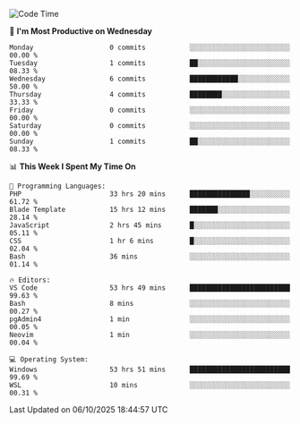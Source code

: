 <!--START_SECTION:waka-->
![Code Time](http://img.shields.io/badge/Code%20Time-6%2C056%20hrs%2011%20mins-blue)

📅 **I'm Most Productive on Wednesday** 

```text
Monday                   0 commits           ░░░░░░░░░░░░░░░░░░░░░░░░░   00.00 % 
Tuesday                  1 commits           ██░░░░░░░░░░░░░░░░░░░░░░░   08.33 % 
Wednesday                6 commits           ████████████░░░░░░░░░░░░░   50.00 % 
Thursday                 4 commits           ████████░░░░░░░░░░░░░░░░░   33.33 % 
Friday                   0 commits           ░░░░░░░░░░░░░░░░░░░░░░░░░   00.00 % 
Saturday                 0 commits           ░░░░░░░░░░░░░░░░░░░░░░░░░   00.00 % 
Sunday                   1 commits           ██░░░░░░░░░░░░░░░░░░░░░░░   08.33 % 
```


📊 **This Week I Spent My Time On** 

```text
💬 Programming Languages: 
PHP                      33 hrs 20 mins      ███████████████░░░░░░░░░░   61.72 % 
Blade Template           15 hrs 12 mins      ███████░░░░░░░░░░░░░░░░░░   28.14 % 
JavaScript               2 hrs 45 mins       █░░░░░░░░░░░░░░░░░░░░░░░░   05.11 % 
CSS                      1 hr 6 mins         █░░░░░░░░░░░░░░░░░░░░░░░░   02.04 % 
Bash                     36 mins             ░░░░░░░░░░░░░░░░░░░░░░░░░   01.14 % 

🔥 Editors: 
VS Code                  53 hrs 49 mins      █████████████████████████   99.63 % 
Bash                     8 mins              ░░░░░░░░░░░░░░░░░░░░░░░░░   00.27 % 
pgAdmin4                 1 min               ░░░░░░░░░░░░░░░░░░░░░░░░░   00.05 % 
Neovim                   1 min               ░░░░░░░░░░░░░░░░░░░░░░░░░   00.04 % 

💻 Operating System: 
Windows                  53 hrs 51 mins      █████████████████████████   99.69 % 
WSL                      10 mins             ░░░░░░░░░░░░░░░░░░░░░░░░░   00.31 % 
```


 Last Updated on 06/10/2025 18:44:57 UTC
<!--END_SECTION:waka-->
